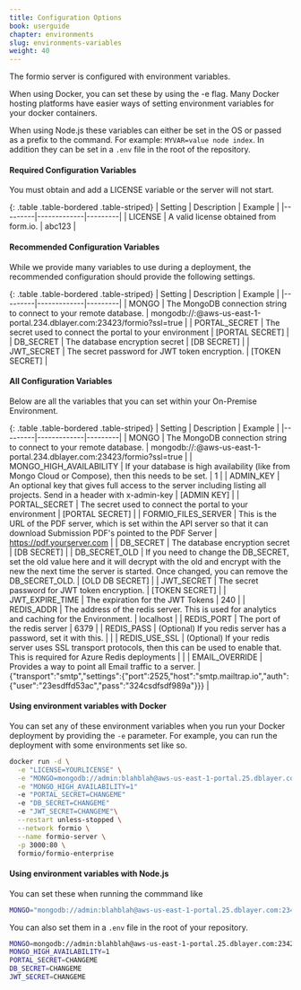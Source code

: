 ```yaml
---
title: Configuration Options
book: userguide
chapter: environments
slug: environments-variables
weight: 40
---
```

The formio server is configured with environment variables.

When using Docker, you can set these by using the -e flag. Many Docker hosting platforms have easier ways of setting environment variables for your docker containers.

When using Node.js these variables can either be set in the OS or passed as a prefix to the command. For example: ```MYVAR=value node index```. In addition they can be set in a ```.env``` file in the root of the repository.

#### Required Configuration Variables
You must obtain and add a LICENSE variable or the server will not start.

{: .table .table-bordered .table-striped}
| Setting | Description | Example |
|---------|-------------|---------|
| LICENSE | A valid license obtained from form.io. | abc123 |


#### Recommended Configuration Variables
While we provide many variables to use during a deployment, the recommended configuration should provide the following settings.

{: .table .table-bordered .table-striped}
| Setting | Description | Example |
|---------|-------------|---------|
| MONGO | The MongoDB connection string to connect to your remote database. | mongodb://<username>:<password>@aws-us-east-1-portal.234.dblayer.com:23423/formio?ssl=true |
| PORTAL_SECRET | The secret used to connect the portal to your environment | [PORTAL SECRET] |
| DB_SECRET | The database encryption secret | [DB SECRET] |
| JWT_SECRET | The secret password for JWT token encryption. | [TOKEN SECRET] |

#### All Configuration Variables

Below are all the variables that you can set within your On-Premise Environment.

{: .table .table-bordered .table-striped}
| Setting | Description | Example |
|---------|-------------|---------|
| MONGO | The MongoDB connection string to connect to your remote database. | mongodb://<username>:<password>@aws-us-east-1-portal.234.dblayer.com:23423/formio?ssl=true |
| MONGO_HIGH_AVAILABILITY | If your database is high availability (like from Mongo Cloud or Compose), then this needs to be set. | 1 |
| ADMIN_KEY | An optional key that gives full access to the server including listing all projects. Send in a header with x-admin-key | [ADMIN KEY] |
| PORTAL_SECRET | The secret used to connect the portal to your environment | [PORTAL SECRET] |
| FORMIO_FILES_SERVER | This is the URL of the PDF server, which is set within the API server so that it can download Submission PDF's pointed to the PDF Server | https://pdf.yourserver.com |
| DB_SECRET | The database encryption secret | [DB SECRET] |
| DB_SECRET_OLD | If you need to change the DB_SECRET, set the old value here and it will decrypt with the old and encrypt with the new the next time the server is started. Once changed, you can remove the DB_SECRET_OLD. | [OLD DB SECRET] |
| JWT_SECRET | The secret password for JWT token encryption. | [TOKEN SECRET] |
| JWT_EXPIRE_TIME | The expiration for the JWT Tokens | 240 |
| REDIS_ADDR | The address of the redis server. This is used for analytics and caching for the Environment. | localhost |
| REDIS_PORT | The port of the redis server | 6379 |
| REDIS_PASS | (Optional) If you redis server has a password, set it with this. |  |
| REDIS_USE_SSL | (Optional) If your redis server uses SSL transport protocols, then this can be used to enable that. This is required for Azure Redis deployments | |
| EMAIL_OVERRIDE | Provides a way to point all Email traffic to a server. | {"transport":"smtp","settings":{"port":2525,"host":"smtp.mailtrap.io","auth":{"user":"23esdffd53ac","pass":"324csdfsdf989a"}}} |

#### Using environment variables with Docker

You can set any of these environment variables when you run your Docker deployment by providing the ```-e``` parameter. For example, you can run the deployment with some environments set like so.

```bash
docker run -d \
  -e "LICENSE=YOURLICENSE" \
  -e "MONGO=mongodb://admin:blahblah@aws-us-east-1-portal.25.dblayer.com:234234,aws-us-east-1-portal.26.dblayer.com:234234/formio?ssl=true"\
  -e "MONGO_HIGH_AVAILABILITY=1"
  -e "PORTAL_SECRET=CHANGEME"
  -e "DB_SECRET=CHANGEME"
  -e "JWT_SECRET=CHANGEME"\
  --restart unless-stopped \
  --network formio \
  --name formio-server \
  -p 3000:80 \
  formio/formio-enterprise
```

#### Using environment variables with Node.js

You can set these when running the commmand like

```bash
MONGO="mongodb://admin:blahblah@aws-us-east-1-portal.25.dblayer.com:234234,aws-us-east-1-portal.26.dblayer.com:234234/formio?ssl=true node index"
```

You can also set them in a ```.env``` file in the root of your repository.

```bash
MONGO=mongodb://admin:blahblah@aws-us-east-1-portal.25.dblayer.com:234234,aws-us-east-1-portal.26.dblayer.com:234234/formio?ssl=true
MONGO_HIGH_AVAILABILITY=1
PORTAL_SECRET=CHANGEME
DB_SECRET=CHANGEME
JWT_SECRET=CHANGEME
```
